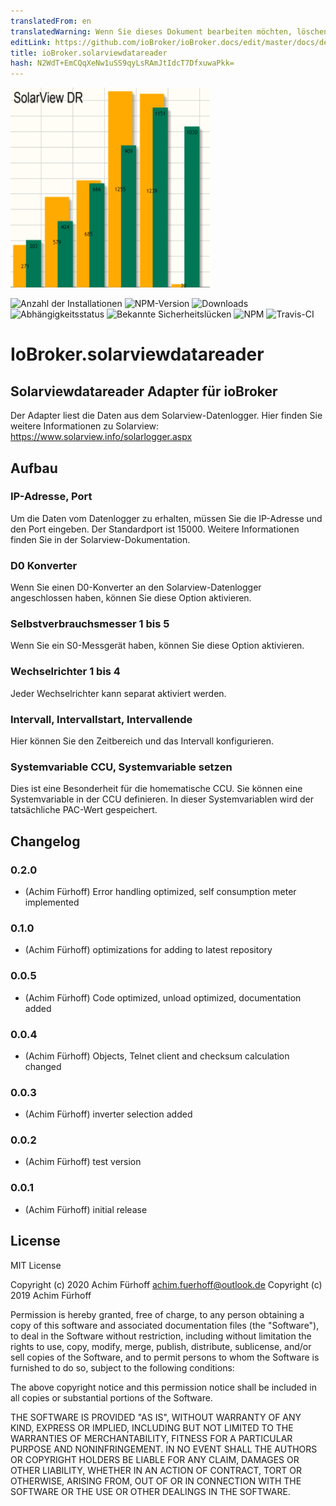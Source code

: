 ```yaml
---
translatedFrom: en
translatedWarning: Wenn Sie dieses Dokument bearbeiten möchten, löschen Sie bitte das Feld "translationsFrom". Andernfalls wird dieses Dokument automatisch erneut übersetzt
editLink: https://github.com/ioBroker/ioBroker.docs/edit/master/docs/de/adapterref/iobroker.solarviewdatareader/README.md
title: ioBroker.solarviewdatareader
hash: N2WdT+EmCQqXeNw1uSS9qyLsRAmJtIdcT7DfxuwaPkk=
---
```

![Logo](../../../en/adapterref/iobroker.solarviewdatareader/admin/solarviewdatareader.png)

![Anzahl der Installationen](http://iobroker.live/badges/solarviewdatareader-stable.svg)
![NPM-Version](http://img.shields.io/npm/v/iobroker.solarviewdatareader.svg)
![Downloads](https://img.shields.io/npm/dm/iobroker.solarviewdatareader.svg)
![Abhängigkeitsstatus](https://img.shields.io/david/afuerhoff/iobroker.solarviewdatareader.svg)
![Bekannte Sicherheitslücken](https://snyk.io/test/github/afuerhoff/ioBroker.solarviewdatareader/badge.svg)
![NPM](https://nodei.co/npm/iobroker.solarviewdatareader.png?downloads=true)
![Travis-CI](http://img.shields.io/travis/afuerhoff/ioBroker.solarviewdatareader/master.svg)

# IoBroker.solarviewdatareader
## Solarviewdatareader Adapter für ioBroker
Der Adapter liest die Daten aus dem Solarview-Datenlogger.
Hier finden Sie weitere Informationen zu Solarview: https://www.solarview.info/solarlogger.aspx

## Aufbau
### IP-Adresse, Port
Um die Daten vom Datenlogger zu erhalten, müssen Sie die IP-Adresse und den Port eingeben. Der Standardport ist 15000. Weitere Informationen finden Sie in der Solarview-Dokumentation.

### D0 Konverter
Wenn Sie einen D0-Konverter an den Solarview-Datenlogger angeschlossen haben, können Sie diese Option aktivieren.

### Selbstverbrauchsmesser 1 bis 5
Wenn Sie ein S0-Messgerät haben, können Sie diese Option aktivieren.

### Wechselrichter 1 bis 4
Jeder Wechselrichter kann separat aktiviert werden.

### Intervall, Intervallstart, Intervallende
Hier können Sie den Zeitbereich und das Intervall konfigurieren.

### Systemvariable CCU, Systemvariable setzen
Dies ist eine Besonderheit für die homematische CCU. Sie können eine Systemvariable in der CCU definieren.
In dieser Systemvariablen wird der tatsächliche PAC-Wert gespeichert.

## Changelog

### 0.2.0
* (Achim Fürhoff) Error handling optimized, self consumption meter implemented
### 0.1.0
* (Achim Fürhoff) optimizations for adding to latest repository
### 0.0.5
* (Achim Fürhoff) Code optimized, unload optimized, documentation added 
### 0.0.4
* (Achim Fürhoff) Objects, Telnet client and checksum calculation changed
### 0.0.3
* (Achim Fürhoff) inverter selection added
### 0.0.2
* (Achim Fürhoff) test version
### 0.0.1
* (Achim Fürhoff) initial release

## License
MIT License

Copyright (c) 2020 Achim Fürhoff <achim.fuerhoff@outlook.de>
Copyright (c) 2019 Achim Fürhoff

Permission is hereby granted, free of charge, to any person obtaining a copy
of this software and associated documentation files (the "Software"), to deal
in the Software without restriction, including without limitation the rights
to use, copy, modify, merge, publish, distribute, sublicense, and/or sell
copies of the Software, and to permit persons to whom the Software is
furnished to do so, subject to the following conditions:

The above copyright notice and this permission notice shall be included in all
copies or substantial portions of the Software.

THE SOFTWARE IS PROVIDED "AS IS", WITHOUT WARRANTY OF ANY KIND, EXPRESS OR
IMPLIED, INCLUDING BUT NOT LIMITED TO THE WARRANTIES OF MERCHANTABILITY,
FITNESS FOR A PARTICULAR PURPOSE AND NONINFRINGEMENT. IN NO EVENT SHALL THE
AUTHORS OR COPYRIGHT HOLDERS BE LIABLE FOR ANY CLAIM, DAMAGES OR OTHER
LIABILITY, WHETHER IN AN ACTION OF CONTRACT, TORT OR OTHERWISE, ARISING FROM,
OUT OF OR IN CONNECTION WITH THE SOFTWARE OR THE USE OR OTHER DEALINGS IN THE
SOFTWARE.